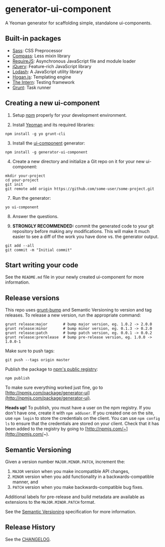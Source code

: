 # generator-ui-component

A Yeoman generator for scaffolding simple, standalone ui-components.

## Built-in packages

* [Sass](http://sass-lang.com/): CSS Preprocessor
* [Compass](http://compass-style.org/): Less mixin library
* [RequireJS](http://requirejs.org/): Asynchronous JavaScript file and module loader
* [jQuery](https://jquery.com/): Feature-rich JavaScript library
* [Lodash](https://lodash.com/): A JavaScript utility library
* [Hogan.js](http://twitter.github.io/hogan.js/): Templating engine
* [The Intern](https://theintern.github.io/): Testing framework
* [Grunt](http://gruntjs.com/): Task runner

## Creating a new ui-component

1. Setup [npm](https://nodejs.org/) properly for your development environment.

2. Install [Yeoman](http://yeoman.io/) and its required libraries:

```
npm install -g yo grunt-cli
```

3. Install the [ui-component](https://github.com/fknussel/generator-ui) generator:

```
npm install -g generator-ui-component
```

4. Create a new directory and initialize a Git repo on it for your new ui-component:

```
mkdir your-project
cd your-project
git init
git remote add origin https://github.com/some-user/some-project.git
```

7. Run the generator:

```
yo ui-component
```

8. Answer the questions.

9. **STRONGLY RECOMMENDED:** commit the generated code to your git repository before making any modifications. This will make it much easier to see a diff of the work you have done vs. the generator output.

```
git add --all
git commit -m "Initial commit"
```

## Start writing your code

See the `README.md` file in your newly created ui-component for more information.

## Release versions

This repo uses [grunt-bump](https://github.com/gruntjs/grunt-bump) and Semantic Versioning to version and tag releases. To release a new version, run the appropriate command:

```
grunt release:major       # bump major version, eg. 1.0.2 -> 2.0.0
grunt release:minor       # bump minor version, eg. 0.1.3 -> 0.2.0
grunt release:patch       # bump patch version, eg. 0.0.1 -> 0.0.2
grunt release:prerelease  # bump pre-release version, eg. 1.0.0 -> 1.0.0-1
```

Make sure to push tags:

```
git push --tags origin master
```

Publish the package to [npm's public registry](https://www.npmjs.com/):

```
npm publish
```

To make sure everything worked just fine, go to [http://npmjs.com/package/generator-ui](http://npmjs.com/package/generator-ui).

**Heads up!** To publish, you must have a user on the npm registry. If you don't have one, create it with `npm adduser`. If you created one on the site, use `npm login` to store the credentials on the client. You can use `npm config ls` to ensure that the credentials are stored on your client. Check that it has been added to the registry by going to [http://npmjs.com/~](http://npmjs.com/~).

## Semantic Versioning

Given a version number `MAJOR.MINOR.PATCH`, increment the:

1. `MAJOR` version when you make incompatible API changes,
2. `MINOR` version when you add functionality in a backwards-compatible manner, and
3. `PATCH` version when you make backwards-compatible bug fixes.

Additional labels for pre-release and build metadata are available as extensions to the `MAJOR.MINOR.PATCH` format.

See the [Semantic Versioning](http://semver.org/) specification for more information.

## Release History

See the [CHANGELOG](CHANGELOG.md).
